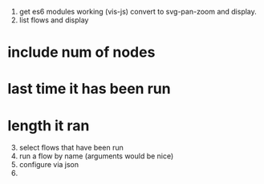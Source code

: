 1. get es6 modules working (vis-js) convert to svg-pan-zoom and display.
2. list flows and display
# include num of nodes
# last time it has been run
# length it ran
3. select flows that have been run
4. run a flow by name (arguments would be nice)
5. configure via json
6. 